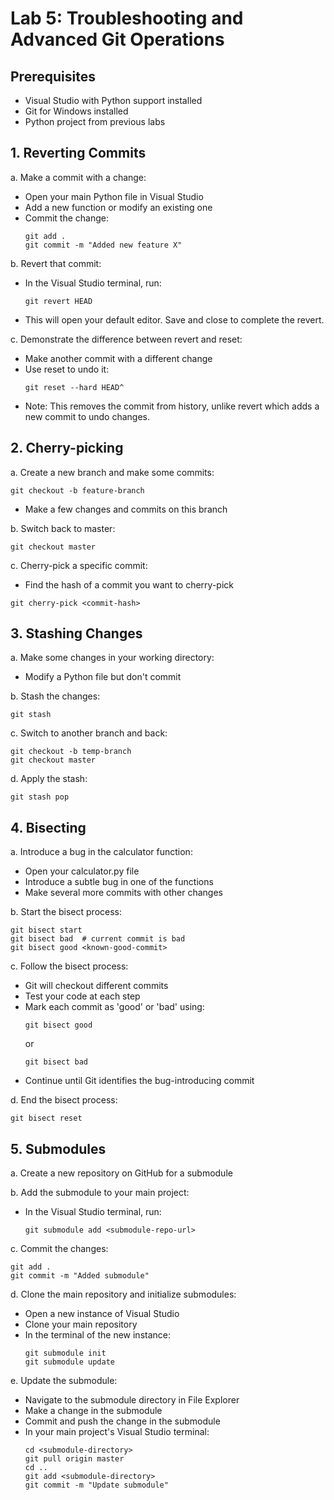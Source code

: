 # Lab 5: Troubleshooting and Advanced Git Operations

## Prerequisites

- Visual Studio with Python support installed
- Git for Windows installed
- Python project from previous labs

## 1. Reverting Commits

a. Make a commit with a change:
   - Open your main Python file in Visual Studio
   - Add a new function or modify an existing one
   - Commit the change:
     ```
     git add .
     git commit -m "Added new feature X"
     ```

b. Revert that commit:
   - In the Visual Studio terminal, run:
     ```
     git revert HEAD
     ```
   - This will open your default editor. Save and close to complete the revert.

c. Demonstrate the difference between revert and reset:
   - Make another commit with a different change
   - Use reset to undo it:
     ```
     git reset --hard HEAD^
     ```
   - Note: This removes the commit from history, unlike revert which adds a new commit to undo changes.

## 2. Cherry-picking

a. Create a new branch and make some commits:
   ```
   git checkout -b feature-branch
   ```
   - Make a few changes and commits on this branch

b. Switch back to master:
   ```
   git checkout master
   ```

c. Cherry-pick a specific commit:
   - Find the hash of a commit you want to cherry-pick
   ```
   git cherry-pick <commit-hash>
   ```

## 3. Stashing Changes

a. Make some changes in your working directory:
   - Modify a Python file but don't commit

b. Stash the changes:
   ```
   git stash
   ```

c. Switch to another branch and back:
   ```
   git checkout -b temp-branch
   git checkout master
   ```

d. Apply the stash:
   ```
   git stash pop
   ```

## 4. Bisecting

a. Introduce a bug in the calculator function:
   - Open your calculator.py file
   - Introduce a subtle bug in one of the functions
   - Make several more commits with other changes

b. Start the bisect process:
   ```
   git bisect start
   git bisect bad  # current commit is bad
   git bisect good <known-good-commit>
   ```

c. Follow the bisect process:
   - Git will checkout different commits
   - Test your code at each step
   - Mark each commit as 'good' or 'bad' using:
     ```
     git bisect good
     ```
     or
     ```
     git bisect bad
     ```
   - Continue until Git identifies the bug-introducing commit

d. End the bisect process:
   ```
   git bisect reset
   ```

## 5. Submodules

a. Create a new repository on GitHub for a submodule

b. Add the submodule to your main project:
   - In the Visual Studio terminal, run:
     ```
     git submodule add <submodule-repo-url>
     ```

c. Commit the changes:
   ```
   git add .
   git commit -m "Added submodule"
   ```

d. Clone the main repository and initialize submodules:
   - Open a new instance of Visual Studio
   - Clone your main repository
   - In the terminal of the new instance:
     ```
     git submodule init
     git submodule update
     ```

e. Update the submodule:
   - Navigate to the submodule directory in File Explorer
   - Make a change in the submodule
   - Commit and push the change in the submodule
   - In your main project's Visual Studio terminal:
     ```
     cd <submodule-directory>
     git pull origin master
     cd ..
     git add <submodule-directory>
     git commit -m "Update submodule"
     ```
